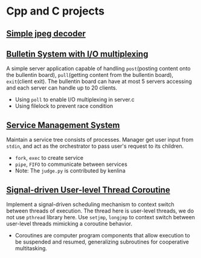 # Cpp and C projects
## [Simple jpeg decoder](./my_jpeg/)

## [Bulletin System with I/O multiplexing](./client-server)
A simple server application capable of handling `post`(posting content onto the bullentin board), `pull`(getting content from the bullentin board), `exit`(client exit). The bullentin board can have at most 5 servers accessing and each server can handle up to 20 clients.
* Using `poll` to enable I/O multiplexing in server.c
* Using filelock to prevent race condition

## [Service Management System](./service-management/)
Maintain a service tree consists of processes. Manager get user input from `stdin`, and act as the orchestrator to pass user's request to its children.
* `fork`, `exec` to create service
* `pipe`, `FIFO` to communicate between services
* Note: The `judge.py` is contributed by kenlina

## [Signal-driven User-level Thread Coroutine](./signal-driven-coroutine/)
Implement a signal-driven scheduling mechanism to context switch between threads of execution. The thread here is user-level threads, we do not use `pthread` library here. Use `setjmp`, `longjmp` to context switch between user-level threads mimicking a coroutine behavior.
* Coroutines are computer program components that allow execution to be suspended and resumed, generalizing subroutines for cooperative multitasking.
